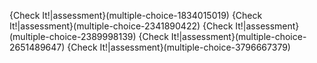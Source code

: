 {Check It!|assessment}(multiple-choice-1834015019)
{Check It!|assessment}(multiple-choice-2341890422)
{Check It!|assessment}(multiple-choice-2389998139)
{Check It!|assessment}(multiple-choice-2651489647)
{Check It!|assessment}(multiple-choice-3796667379)

